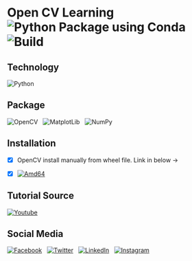 # Open CV Learning ![Python Package using Conda](https://github.com/mrmezan06/OpenCV-Learning/actions/workflows/python-package-conda.yml/badge.svg) &nbsp; ![Build](https://img.shields.io/badge/Build-Passed-brightgreen) &nbsp;

## Technology
![Python](https://img.shields.io/badge/Python-3.8-brightgreen?logo=python&logoColor=yellow)

## Package
![OpenCV](https://img.shields.io/badge/OpenCV-4.2-%235C3EE8?logo=OpenCV&logoColor=red) &nbsp;
![MatplotLib](https://img.shields.io/badge/MatplotLib-Any-brightgreen?logo=python&logoColor=yellow)  &nbsp;
![NumPy](https://img.shields.io/badge/NumPy-Any-brightgreen?logo=NumPy&logoColor=%234B73C9)  &nbsp;

## Installation

- [x] OpenCV install manually from wheel file. Link in below &rarr;

- [x] <a href="https://www.lfd.uci.edu/~gohlke/pythonlibs/#opencv">![Amd64](https://img.shields.io/badge/OpenCV-4.2-brightgreen?logo=AMD&logoColor=white)</a>

## Tutorial Source
<a href="https://www.youtube.com/watch?v=Jvf5y21ZqtQ&list=PLQVvvaa0QuDdttJXlLtAJxJetJcqmqlQq&index=1">![Youtube](https://img.shields.io/badge/Youtube-Video-orange?logo=Youtube&logoColor=%23FF0000)</a>

## Social Media
<a href="https://facebook.com/mejanur.mezan.3">![Facebook](https://img.shields.io/badge/Facebook-%231877F2?style=for-the-badge&logo=Facebook&logoColor=white)</a> &nbsp;
<a href="https://twitter.com/MejanurMezan">![Twitter](https://img.shields.io/badge/Twitter-%231DA1F2?style=for-the-badge&logo=Twitter&logoColor=white)</a> &nbsp;
<a href="https://www.linkedin.com/in/mejanur-rahman-061998/">![LinkedIn](https://img.shields.io/badge/LinkedIn-%230A66C2?style=for-the-badge&logo=linkedin&logoColor=white)</a> &nbsp;
<a href="https://instagram.com/mejanur.mezan.3">![Instagram](https://img.shields.io/badge/Instagram-%23E4405F?style=for-the-badge&logo=Instagram&logoColor=white)</a> &nbsp;
